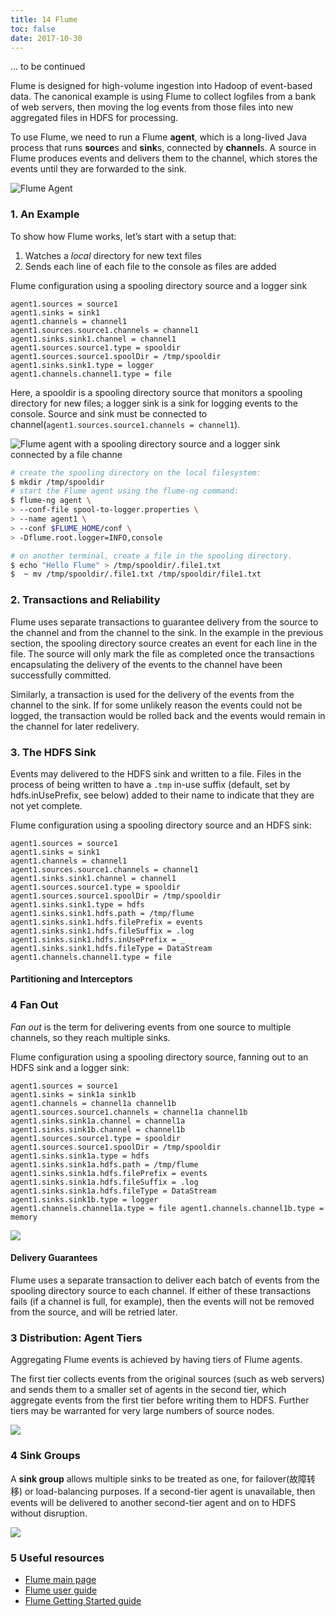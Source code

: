 ```yaml
---
title: 14 Flume
toc: false
date: 2017-10-30
---
```


... to be continued


Flume is designed for high-volume ingestion into Hadoop of event-based data. The canonical example is using Flume to collect logfiles from a bank of web servers, then moving the log events from those files into new aggregated files in HDFS for processing.


To use Flume, we need to run a Flume **agent**, which is a long-lived Java process that runs **source**s and **sink**s, connected by **channel**s. A source in Flume produces events and delivers them to the channel, which stores the events until they are forwarded to the sink.

![Flume Agent](figures/FlumeAgent.png)

### 1. An Example

To show how Flume works, let’s start with a setup that:

1. Watches a *local* directory for new text files
2. Sends each line of each file to the console as files are added

Flume configuration using a spooling directory source and a logger sink

```
agent1.sources = source1 
agent1.sinks = sink1 
agent1.channels = channel1
agent1.sources.source1.channels = channel1 
agent1.sinks.sink1.channel = channel1
agent1.sources.source1.type = spooldir
agent1.sources.source1.spoolDir = /tmp/spooldir
agent1.sinks.sink1.type = logger
agent1.channels.channel1.type = file
```

Here, a <C>spooldir</C> is a spooling directory source that monitors a spooling directory for new files; a <C>logger</C> sink is a sink for logging events to the console. Source and sink must be connected to channel(`agent1.sources.source1.channels = channel1`).

![Flume agent with a spooling directory source and a logger sink connected by a file channe](figures/Flume%20agent%20with%20a%20spooling%20directory%20source%20and%20a%20logger%20sink%20connected%20by%20a%20file%20channel.jpg)

```bash
# create the spooling directory on the local filesystem:
$ mkdir /tmp/spooldir
# start the Flume agent using the flume-ng command:
$ flume-ng agent \
> --conf-file spool-to-logger.properties \
> --name agent1 \
> --conf $FLUME_HOME/conf \
> -Dflume.root.logger=INFO,console

# on another terminal, create a file in the spooling directory.
$ echo "Hello Flume" > /tmp/spooldir/.file1.txt
$  ~ mv /tmp/spooldir/.file1.txt /tmp/spooldir/file1.txt
```

### 2. Transactions and Reliability

Flume uses separate transactions to guarantee delivery from the source to the channel and from the channel to the sink. In the example in the previous section, the spooling directory source creates an event for each line in the file. The source will only mark the file as completed once the transactions encapsulating the delivery of the events to the channel have been successfully committed. 

Similarly, a transaction is used for the delivery of the events from the channel to the sink. If for some unlikely reason the events could not be logged, the transaction would be rolled back and the events would remain in the channel for later redelivery.


### 3. The HDFS Sink

Events may delivered to the HDFS sink and written to a file. Files in the process of being written to have a `.tmp` in-use suffix (default, set by <C>hdfs.inUsePrefix</C>, see below) added to their name to indicate that they are not yet complete.

Flume configuration using a spooling directory source and an HDFS sink:

```
agent1.sources = source1 
agent1.sinks = sink1 
agent1.channels = channel1
agent1.sources.source1.channels = channel1
agent1.sinks.sink1.channel = channel1
agent1.sources.source1.type = spooldir
agent1.sources.source1.spoolDir = /tmp/spooldir
agent1.sinks.sink1.type = hdfs
agent1.sinks.sink1.hdfs.path = /tmp/flume
agent1.sinks.sink1.hdfs.filePrefix = events
agent1.sinks.sink1.hdfs.fileSuffix = .log 
agent1.sinks.sink1.hdfs.inUsePrefix = _ 
agent1.sinks.sink1.hdfs.fileType = DataStream
agent1.channels.channel1.type = file
```

#### Partitioning and Interceptors


### 4 Fan Out

*Fan out* is the term for delivering events from one source to multiple channels, so they reach multiple sinks.

Flume configuration using a spooling directory source, fanning out to an HDFS sink and a logger sink:

```
agent1.sources = source1 
agent1.sinks = sink1a sink1b 
agent1.channels = channel1a channel1b
agent1.sources.source1.channels = channel1a channel1b 
agent1.sinks.sink1a.channel = channel1a 
agent1.sinks.sink1b.channel = channel1b
agent1.sources.source1.type = spooldir 
agent1.sources.source1.spoolDir = /tmp/spooldir
agent1.sinks.sink1a.type = hdfs 
agent1.sinks.sink1a.hdfs.path = /tmp/flume 
agent1.sinks.sink1a.hdfs.filePrefix = events 
agent1.sinks.sink1a.hdfs.fileSuffix = .log 
agent1.sinks.sink1a.hdfs.fileType = DataStream
agent1.sinks.sink1b.type = logger
agent1.channels.channel1a.type = file agent1.channels.channel1b.type = memory
```

![](figures/FanOut.jpg)


#### Delivery Guarantees

Flume uses a separate transaction to deliver each batch of events from the spooling directory source to each channel. If either of these transactions fails (if a channel is full, for example), then the events will not be removed from the source, and will be retried later.


### 3 Distribution: Agent Tiers

Aggregating Flume events is achieved by having tiers of Flume agents. 

The first tier collects events from the original sources (such as web servers) and sends them to a smaller set of agents in the second tier, which aggregate events from the first tier before writing them to HDFS. Further tiers may be warranted for very large numbers of source nodes.

![](figures/AgentTier.jpg)


### 4 Sink Groups

A **sink group** allows multiple sinks to be treated as one, for failover(故障转移) or load-balancing purposes. If a second-tier agent is unavailable, then events will be delivered to another second-tier agent and on to HDFS without disruption.

![](figures/SinkGroup.jpg)


### 5 Useful resources

* [Flume main page ](http://flume.apache.org/)
* [Flume user guide](http://flume.apache.org/FlumeUserGuide.html)
* [Flume Getting Started guide](https://cwiki.apache.org/confluence/display/FLUME/Getting+Started)